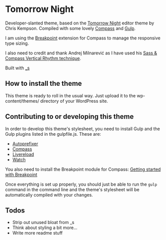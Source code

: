 # Tomorrow Night

Developer-slanted theme, based on the [Tomorrow Night](https://github.com/ChrisKempson/Tomorrow-Theme) editor theme by Chris Kempson. Compiled with some lovely [Compass](http://compass-style.org/) and [Gulp](http://gulpjs.com/).

I am using the [Breakpoint](http://breakpoint-sass.com/) extension for Compass to manage the responsive type sizing.

I also need to credit and thank Andrej Milnarević as I have used his [Sass & Compass Vertical Rhythm technique](https://medium.com/typography/34fe2f1d2c02).

Built with [_s](http://underscores.me/)

## How to install the theme

This theme is ready to roll in the usual way. Just upload it to the wp-content/themes/ directory of your WordPress site.

## Contributing to or developing this theme

In order to develop this theme's stylesheet, you need to install Gulp and the Gulp plugins listed in the gulpfile.js. These are:
- [Autoprefixer](https://www.npmjs.org/package/gulp-autoprefixer/)
- [Compass](https://www.npmjs.org/package/gulp-compass/)
- [Livereload](https://www.npmjs.org/package/gulp-livereload/)
- [Watch](https://www.npmjs.org/package/gulp-watch/)

You also need to install the Breakpoint module for Compass: [Getting started with Breakpoint](http://breakpoint-sass.com/#get_started)

Once everything is set up properly, you should just be able to run the `gulp` command in the command line and the theme's stylesheet will be automatically compiled with your changes.

## Todos

- Strip out unused bloat from _s
- Think about styling a bit more...
- Write more readme stuff